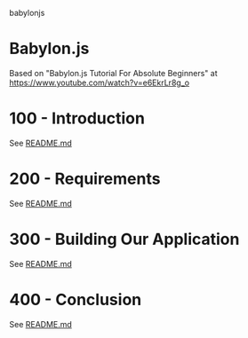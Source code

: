 babylonjs
# Babylon.js

Based on "Babylon.js Tutorial For Absolute Beginners" at https://www.youtube.com/watch?v=e6EkrLr8g_o

# 100 - Introduction

See [README.md](./100/README.md)

# 200 - Requirements

See [README.md](./200/README.md)

# 300 - Building Our Application

See [README.md](./300/README.md)

# 400 - Conclusion

See [README.md](./400/README.md)